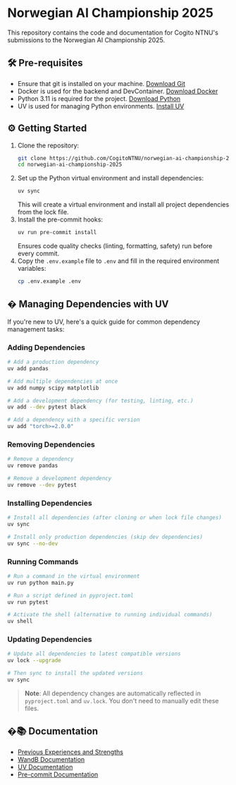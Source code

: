 # Norwegian AI Championship 2025

This repository contains the code and documentation for Cogito NTNU's submissions to the Norwegian AI Championship 2025.

## 🛠️ Pre-requisites

- Ensure that git is installed on your machine. [Download Git](https://git-scm.com/downloads)
- Docker is used for the backend and DevContainer. [Download Docker](https://www.docker.com/products/docker-desktop)
- Python 3.11 is required for the project. [Download Python](https://www.python.org/downloads/)
- UV is used for managing Python environments. [Install UV](https://docs.astral.sh/uv/getting-started/installation/)

## ⚙️ Getting Started

1. Clone the repository:
   ```bash
   git clone https://github.com/CogitoNTNU/norwegian-ai-championship-2025.git
   cd norwegian-ai-championship-2025
   ```
1. Set up the Python virtual environment and install dependencies:
   ```bash
   uv sync
   ```
   This will create a virtual environment and install all project dependencies from the lock file.
1. Install the pre-commit hooks:
   ```bash
   uv run pre-commit install
   ```
   Ensures code quality checks (linting, formatting, safety) run before every commit.
1. Copy the `.env.example` file to `.env` and fill in the required environment variables:
   ```bash
   cp .env.example .env
   ```

## � Managing Dependencies with UV

If you're new to UV, here's a quick guide for common dependency management tasks:

### Adding Dependencies

```bash
# Add a production dependency
uv add pandas

# Add multiple dependencies at once
uv add numpy scipy matplotlib

# Add a development dependency (for testing, linting, etc.)
uv add --dev pytest black

# Add a dependency with a specific version
uv add "torch>=2.0.0"
```

### Removing Dependencies

```bash
# Remove a dependency
uv remove pandas

# Remove a development dependency
uv remove --dev pytest
```

### Installing Dependencies

```bash
# Install all dependencies (after cloning or when lock file changes)
uv sync

# Install only production dependencies (skip dev dependencies)
uv sync --no-dev
```

### Running Commands

```bash
# Run a command in the virtual environment
uv run python main.py

# Run a script defined in pyproject.toml
uv run pytest

# Activate the shell (alternative to running individual commands)
uv shell
```

### Updating Dependencies

```bash
# Update all dependencies to latest compatible versions
uv lock --upgrade

# Then sync to install the updated versions
uv sync
```

> **Note**: All dependency changes are automatically reflected in `pyproject.toml` and `uv.lock`. You don't need to manually edit these files.

## �📚 Documentation

- [Previous Experiences and Strengths](docs/previous-experiences.md)
- [WandB Documentation](https://docs.wandb.ai/quickstart/)
- [UV Documentation](https://docs.astral.sh/uv/)
- [Pre-commit Documentation](https://pre-commit.com/)

